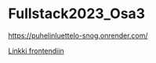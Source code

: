 # Fullstack2023_Osa3

https://puhelinluettelo-snog.onrender.com/

[Linkki frontendiin](https://github.com/tuovinenemma/Fullstack2023/tree/main/osa2/puhelinluettelo)
